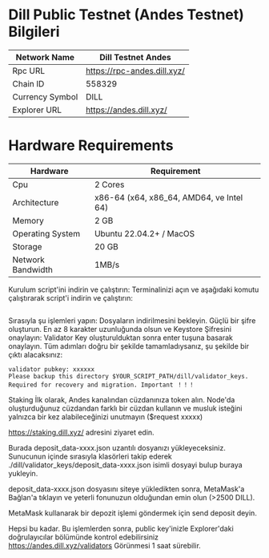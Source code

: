 # Dill Public Testnet (Andes Testnet) Bilgileri

| Network Name     | Dill Testnet Andes |
| ------------- | ---------------- |
Rpc URL | https://rpc-andes.dill.xyz/
Chain ID | 558329
Currency Symbol | DILL
Explorer URL | https://andes.dill.xyz/

# Hardware Requirements
| Hardware | Requirement |
| ------------- | ---------------- |
Cpu | 2 Cores
Architecture | x86-64 (x64, x86_64, AMD64, ve Intel 64)
Memory | 2 GB
Operating System | Ubuntu 22.04.2+ / MacOS
Storage | 20 GB
Network Bandwidth | 1MB/s 


Kurulum script'ini indirin ve çalıştırın:
Terminalinizi açın ve aşağıdaki komutu çalıştırarak script'i indirin ve çalıştırın:

```curl -O https://raw.githubusercontent.com/DillLabs/launch-dill-node/main/launch_dill_node.sh  && chmod +x launch_dill_node.sh && ./launch_dill_node.sh
```

Sırasıyla şu işlemleri yapın:
Dosyaların indirilmesini bekleyin.
Güçlü bir şifre oluşturun. En az 8 karakter uzunluğunda olsun ve Keystore Şifresini onaylayın:
Validator Key oluşturulduktan sonra enter tuşuna basarak onaylayın.
Tüm adımları doğru bir şekilde tamamladıysanız, şu şekilde bir çıktı alacaksınız:


```node running, congratulations 😄
validator pubkey: xxxxxx
Please backup this directory $YOUR_SCRIPT_PATH/dill/validator_keys. Required for recovery and migration. Important ！！！
```

Staking
İlk olarak, Andes kanalından cüzdanınıza token alın. Node'da oluşturduğunuz cüzdandan farklı bir cüzdan kullanın ve musluk isteğini yalnızca bir kez alabileceğinizi unutmayın ($request xxxxx)

https://staking.dill.xyz/ adresini ziyaret edin.

Burada deposit_data-xxxx.json uzantılı dosyanızı yükleyeceksiniz. Sunucunun içinde sırasıyla klasörleri takip ederek ./dill/validator_keys/deposit_data-xxxx.json isimli dosyayi bulup buraya yukleyin.

deposit_data-xxxx.json dosyasını siteye yükledikten sonra, MetaMask'a Bağlan'a tıklayın ve yeterli fonunuzun olduğundan emin olun (>2500 DILL).

MetaMask kullanarak bir depozit işlemi göndermek için send deposit deyin.

Hepsi bu kadar. Bu işlemlerden sonra, public key'inizle Explorer'daki doğrulayıcılar bölümünde kontrol edebilirsiniz https://andes.dill.xyz/validators Görünmesi 1 saat sürebilir.
